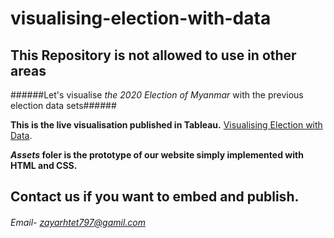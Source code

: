# visualising-election-with-data

## This Repository is not allowed to use in other areas

######Let's visualise _the 2020 Election of Myanmar_ with the previous election data sets######

**This is the live visualisation published in Tableau.**
[Visualising Election with Data](https://public.tableau.com/profile/pyae.phyo.kyaw#!/vizhome/EDV_15992483770100/Story1/).

**_Assets_ foler is the prototype of our website simply implemented with HTML and CSS.**

## Contact us if you want to embed and publish.

###### Email- zayarhtet797@gamil.com
